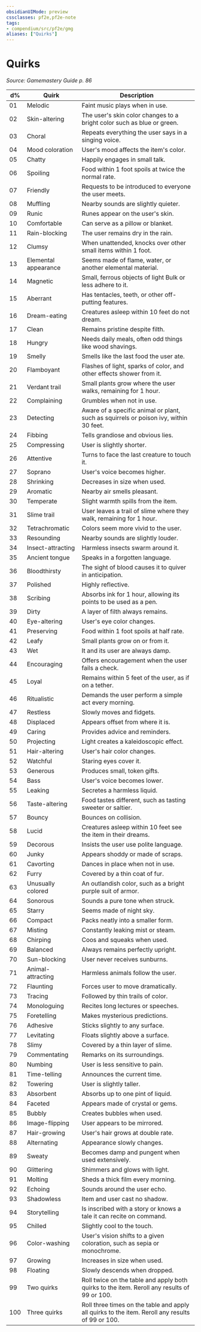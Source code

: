 ```yaml
---
obsidianUIMode: preview
cssclasses: pf2e,pf2e-note
tags:
- compendium/src/pf2e/gmg
aliases: ["Quirks"]
---
```

# Quirks  
*Source: Gamemastery Guide p. 86*  

| d% | Quirk | Description |
|----|-------|-------------|
| 01 | Melodic | Faint music plays when in use. |
| 02 | Skin-altering | The user's skin color changes to a bright color such as blue or green. |
| 03 | Choral | Repeats everything the user says in a singing voice. |
| 04 | Mood coloration | User's mood affects the item's color. |
| 05 | Chatty | Happily engages in small talk. |
| 06 | Spoiling | Food within 1 foot spoils at twice the normal rate. |
| 07 | Friendly | Requests to be introduced to everyone the user meets. |
| 08 | Muffling | Nearby sounds are slightly quieter. |
| 09 | Runic | Runes appear on the user's skin. |
| 10 | Comfortable | Can serve as a pillow or blanket. |
| 11 | Rain-blocking | The user remains dry in the rain. |
| 12 | Clumsy | When unattended, knocks over other small items within 1 foot. |
| 13 | Elemental appearance | Seems made of flame, water, or another elemental material. |
| 14 | Magnetic | Small, ferrous objects of light Bulk or less adhere to it. |
| 15 | Aberrant | Has tentacles, teeth, or other off-putting features. |
| 16 | Dream-eating | Creatures asleep within 10 feet do not dream. |
| 17 | Clean | Remains pristine despite filth. |
| 18 | Hungry | Needs daily meals, often odd things like wood shavings. |
| 19 | Smelly | Smells like the last food the user ate. |
| 20 | Flamboyant | Flashes of light, sparks of color, and other effects shower from it. |
| 21 | Verdant trail | Small plants grow where the user walks, remaining for 1 hour. |
| 22 | Complaining | Grumbles when not in use. |
| 23 | Detecting | Aware of a specific animal or plant, such as squirrels or poison ivy, within 30 feet. |
| 24 | Fibbing | Tells grandiose and obvious lies. |
| 25 | Compressing | User is slightly shorter. |
| 26 | Attentive | Turns to face the last creature to touch it. |
| 27 | Soprano | User's voice becomes higher. |
| 28 | Shrinking | Decreases in size when used. |
| 29 | Aromatic | Nearby air smells pleasant. |
| 30 | Temperate | Slight warmth spills from the item. |
| 31 | Slime trail | User leaves a trail of slime where they walk, remaining for 1 hour. |
| 32 | Tetrachromatic | Colors seem more vivid to the user. |
| 33 | Resounding | Nearby sounds are slightly louder. |
| 34 | Insect-attracting | Harmless insects swarm around it. |
| 35 | Ancient tongue | Speaks in a forgotten language. |
| 36 | Bloodthirsty | The sight of blood causes it to quiver in anticipation. |
| 37 | Polished | Highly reflective. |
| 38 | Scribing | Absorbs ink for 1 hour, allowing its points to be used as a pen. |
| 39 | Dirty | A layer of filth always remains. |
| 40 | Eye-altering | User's eye color changes. |
| 41 | Preserving | Food within 1 foot spoils at half rate. |
| 42 | Leafy | Small plants grow on or from it. |
| 43 | Wet | It and its user are always damp. |
| 44 | Encouraging | Offers encouragement when the user fails a check. |
| 45 | Loyal | Remains within 5 feet of the user, as if on a tether. |
| 46 | Ritualistic | Demands the user perform a simple act every morning. |
| 47 | Restless | Slowly moves and fidgets. |
| 48 | Displaced | Appears offset from where it is. |
| 49 | Caring | Provides advice and reminders. |
| 50 | Projecting | Light creates a kaleidoscopic effect. |
| 51 | Hair-altering | User's hair color changes. |
| 52 | Watchful | Staring eyes cover it. |
| 53 | Generous | Produces small, token gifts. |
| 54 | Bass | User's voice becomes lower. |
| 55 | Leaking | Secretes a harmless liquid. |
| 56 | Taste-altering | Food tastes different, such as tasting sweeter or saltier. |
| 57 | Bouncy | Bounces on collision. |
| 58 | Lucid | Creatures asleep within 10 feet see the item in their dreams. |
| 59 | Decorous | Insists the user use polite language. |
| 60 | Junky | Appears shoddy or made of scraps. |
| 61 | Cavorting | Dances in place when not in use. |
| 62 | Furry | Covered by a thin coat of fur. |
| 63 | Unusually colored | An outlandish color, such as a bright purple suit of armor. |
| 64 | Sonorous | Sounds a pure tone when struck. |
| 65 | Starry | Seems made of night sky. |
| 66 | Compact | Packs neatly into a smaller form. |
| 67 | Misting | Constantly leaking mist or steam. |
| 68 | Chirping | Coos and squeaks when used. |
| 69 | Balanced | Always remains perfectly upright. |
| 70 | Sun-blocking | User never receives sunburns. |
| 71 | Animal-attracting | Harmless animals follow the user. |
| 72 | Flaunting | Forces user to move dramatically. |
| 73 | Tracing | Followed by thin trails of color. |
| 74 | Monologuing | Recites long lectures or speeches. |
| 75 | Foretelling | Makes mysterious predictions. |
| 76 | Adhesive | Sticks slightly to any surface. |
| 77 | Levitating | Floats slightly above a surface. |
| 78 | Slimy | Covered by a thin layer of slime. |
| 79 | Commentating | Remarks on its surroundings. |
| 80 | Numbing | User is less sensitive to pain. |
| 81 | Time-telling | Announces the current time. |
| 82 | Towering | User is slightly taller. |
| 83 | Absorbent | Absorbs up to one pint of liquid. |
| 84 | Faceted | Appears made of crystal or gems. |
| 85 | Bubbly | Creates bubbles when used. |
| 86 | Image-flipping | User appears to be mirrored. |
| 87 | Hair-growing | User's hair grows at double rate. |
| 88 | Alternating | Appearance slowly changes. |
| 89 | Sweaty | Becomes damp and pungent when used extensively. |
| 90 | Glittering | Shimmers and glows with light. |
| 91 | Molting | Sheds a thick film every morning. |
| 92 | Echoing | Sounds around the user echo. |
| 93 | Shadowless | Item and user cast no shadow. |
| 94 | Storytelling | Is inscribed with a story or knows a tale it can recite on command. |
| 95 | Chilled | Slightly cool to the touch. |
| 96 | Color-washing | User's vision shifts to a given coloration, such as sepia or monochrome. |
| 97 | Growing | Increases in size when used. |
| 98 | Floating | Slowly descends when dropped. |
| 99 | Two quirks | Roll twice on the table and apply both quirks to the item. Reroll any results of 99 or 100. |
| 100 | Three quirks | Roll three times on the table and apply all quirks to the item. Reroll any results of 99 or 100. |